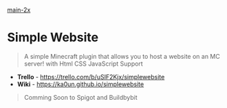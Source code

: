 [main-2x](https://github.com/ka0un/SimpleWebsite/assets/88395585/0709ac6e-0e22-4b53-b601-2db301d4a01d)
# Simple Website
> A simple Minecraft plugin that allows you to host a website on an MC server! with Html CSS JavaScript Support
- **Trello** - https://trello.com/b/uSIF2Kjx/simplewebsite
- **Wiki** - https://ka0un.github.io/simplewebsite
> Comming Soon to Spigot and Buildbybit
